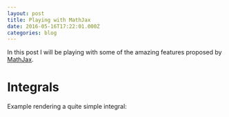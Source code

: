 ```yaml
---
layout: post
title: Playing with MathJax
date: 2016-05-16T17:22:01.000Z
categories: blog
---
```


In this post I will be playing with some of the amazing features proposed by [MathJax][mathjax-site].

# Integrals

Example rendering a quite simple integral:


[mathjax-site]: https://www.mathjax.org/
